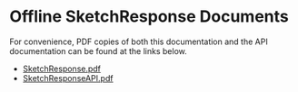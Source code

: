 # Offline SketchResponse Documents

For convenience, PDF copies of both this documentation and the API documentation can be
found at the links below.

* [SketchResponse.pdf](assets/SketchResponse.pdf)
* [SketchResponseAPI.pdf](assets/SketchResponseAPI.pdf)
